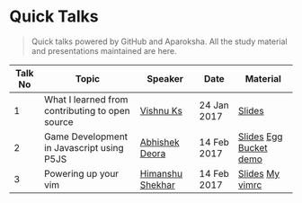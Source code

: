 # Quick Talks
> Quick talks powered by GitHub and Aparoksha. All the study material and presentations maintained are here.

|Talk No | Topic                                          |Speaker      | Date      |Material|
|---|------------------------------------------------|-------------|-----------|-----|
|1  |What I learned from contributing to open source |[Vishnu Ks](https://github.com/hackerkid)|24 Jan 2017|[Slides](https://github.com/hackerkid/talks/blob/master/pdf/WILFCTOS.pdf)|
|2  |Game Development in Javascript using P5JS|[Abhishek Deora](https://github.com/adeora7)|14 Feb 2017|[Slides](https://github.com/adeora7/quick_talks_slides) [Egg Bucket demo](https://github.com/adeora7/egg_and_bucket)|
|3  |Powering up your vim |[Himanshu Shekhar](https://github.com/himanshub16)|14 Feb 2017|[Slides](https://docs.google.com/presentation/d/1wG_VA3pk0oiF84wYeWg8_0C1GOA7pm1cbsrFTCALRrg/edit?usp=sharing) [My vimrc](https://raw.githubusercontent.com/himanshub16/MyScripts/master/vimrc)|
